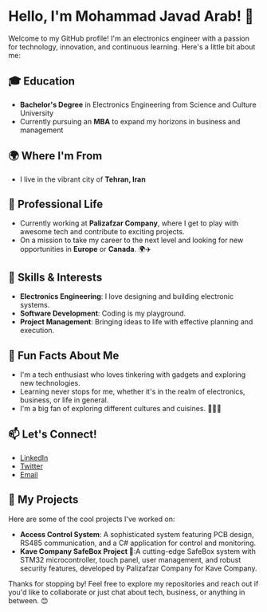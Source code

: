# Hello, I'm Mohammad Javad Arab! 👋

Welcome to my GitHub profile! I'm an electronics engineer with a passion for technology, innovation, and continuous learning. Here's a little bit about me:

## 🎓 Education
- **Bachelor's Degree** in Electronics Engineering from Science and Culture University
- Currently pursuing an **MBA** to expand my horizons in business and management

## 🌍 Where I'm From
- I live in the vibrant city of **Tehran, Iran**

## 💼 Professional Life
- Currently working at **Palizafzar Company**, where I get to play with awesome tech and contribute to exciting projects.
- On a mission to take my career to the next level and looking for new opportunities in **Europe** or **Canada**. 🌍✈️

## 🔧 Skills & Interests
- **Electronics Engineering**: I love designing and building electronic systems.
- **Software Development**: Coding is my playground.
- **Project Management**: Bringing ideas to life with effective planning and execution.

## 🌟 Fun Facts About Me
- I'm a tech enthusiast who loves tinkering with gadgets and exploring new technologies.
- Learning never stops for me, whether it's in the realm of electronics, business, or life in general.
- I'm a big fan of exploring different cultures and cuisines. 🍣🍕🌮

## 📫 Let's Connect!
- [LinkedIn](https://www.linkedin.com/) 
- [Twitter](https://twitter.com/)
- [Email](mailto:your.email@example.com)

## 🚀 My Projects
Here are some of the cool projects I've worked on:
- **Access Control System**: A sophisticated system featuring PCB design, RS485 communication, and a C# application for control and monitoring.
- **Kave Company SafeBox Project 🚀**:A cutting-edge SafeBox system with STM32 microcontroller, touch panel, user management, and robust security features, developed by Palizafzar Company for Kave Company.

Thanks for stopping by! Feel free to explore my repositories and reach out if you'd like to collaborate or just chat about tech, business, or anything in between. 😊
